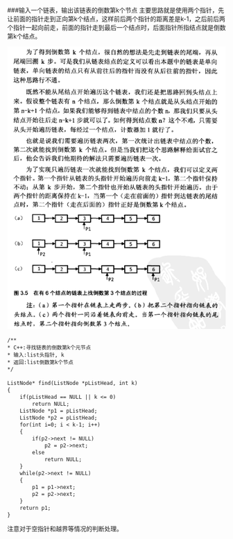 ###输入一个链表，输出该链表的倒数第k个节点
主要思路就是使用两个指针，先让前面的指针走到正向第k个结点，这样前后两个指针的距离差是k-1，之后前后两个指针一起向前走，前面的指针走到最后一个结点时，后面指针所指结点就是倒数第k个结点。

![](https://github.com/Victor-Lv/Study/blob/master/CPlusPlus/image/list_find_kth.PNG)

    /**
    * C++:寻找链表的倒数第k个元节点
    * 输入:list头指针, k
    * 返回:list倒数第k个节点 
    */ 
    
    ListNode* find(ListNode *pListHead, int k)
    {
    	if(pListHead == NULL || k <= 0)
    		return NULL;
    	ListNode *p1 = pListHead;
    	ListNode *p2 = pListHead;
    	for(int i=0; i < k-1; i++)
    	{
    		if(p2->next != NULL)
    			p2 = p2->next;
    		else
    			return NULL;
    	}
    	while(p2->next != NULL)
    	{
    		p1 = p1->next;
    		p2 = p2->next;
    	}
    	return p1;
    }

注意对于空指针和越界等情况的判断处理。